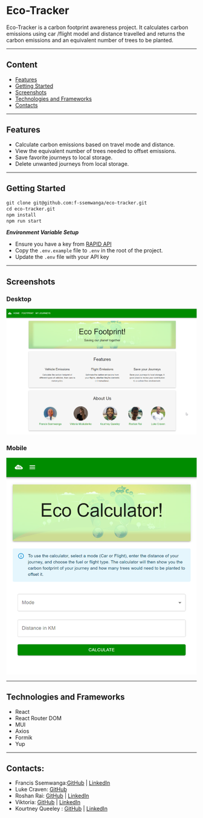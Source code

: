 # Eco-Tracker

Eco-Tracker is a carbon footprint awareness project. It calculates carbon emissions using car /flight model and distance travelled and returns the carbon emissions and an equivalent number of trees to be planted.

---

## Content

- [Features](#features)
- [Getting Started](#getting-started)
- [Screenshots](#screenshots)
- [Technologies and Frameworks](#technologies-and-frameworks)
- [Contacts](#contacts)

---

## Features

- Calculate carbon emissions based on travel mode and distance.
- View the equivalent number of trees needed to offset emissions.
- Save favorite journeys to local storage.
- Delete unwanted journeys from local storage.

---

## Getting Started

```shell
git clone git@github.com:f-ssemwanga/eco-tracker.git
cd eco-tracker.git
npm install
npm run start
```

**_Environment Variable Setup_**

- Ensure you have a key from [RAPID API](https://rapidapi.com/)
- Copy the `.env.example` file to `.env` in the root of the project.
- Update the `.env` file with your API key

---

## Screenshots

### Desktop

![Eco Calculator Mobile](./src/images/eco-calc-desktop.png)

### Mobile

![Eco Calculator Mobile](./src/images/eco-calc-mobile.png)

---

## Technologies and Frameworks

- React
- React Router DOM
- MUI
- Axios
- Formik
- Yup

---

## Contacts:

- Francis Ssemwanga:[GitHub](https://github.com/f-ssemwanga) | [LinkedIn](https://www.linkedin.com/in/francis-ssemwanga-897a7112a/)
- Luke Craven: [GitHub](https://github.com/N20-Dev)
- Roshan Rai: [GitHub](https://github.com/LordNinth) | [LinkedIn](https://www.linkedin.com/in/roshan-rai-636191184/)
- Viktoria: [GitHub](https://github.com/Vikkk111) | [LinkedIn](https://www.linkedin.com/in/viktoriia-moskalenko-085376241/)
- Kourtney Queeley : [GitHub](https://github.com/Kourtneyq2) | [LinkedIn](https://www.linkedin.com/in/kourtney-queeley//)
